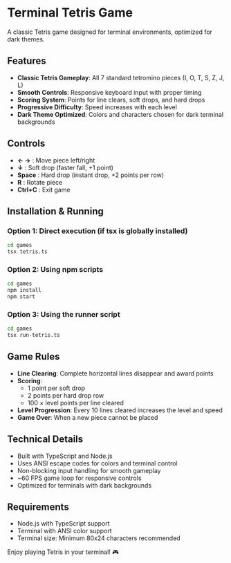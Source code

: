 # Terminal Tetris Game

A classic Tetris game designed for terminal environments, optimized for dark themes.

## Features

- **Classic Tetris Gameplay**: All 7 standard tetromino pieces (I, O, T, S, Z, J, L)
- **Smooth Controls**: Responsive keyboard input with proper timing
- **Scoring System**: Points for line clears, soft drops, and hard drops
- **Progressive Difficulty**: Speed increases with each level
- **Dark Theme Optimized**: Colors and characters chosen for dark terminal backgrounds

## Controls

- **← →** : Move piece left/right
- **↓** : Soft drop (faster fall, +1 point)
- **Space** : Hard drop (instant drop, +2 points per row)
- **R** : Rotate piece
- **Ctrl+C** : Exit game

## Installation & Running

### Option 1: Direct execution (if tsx is globally installed)
```bash
cd games
tsx tetris.ts
```

### Option 2: Using npm scripts
```bash
cd games
npm install
npm start
```

### Option 3: Using the runner script
```bash
cd games
tsx run-tetris.ts
```

## Game Rules

- **Line Clearing**: Complete horizontal lines disappear and award points
- **Scoring**: 
  - 1 point per soft drop
  - 2 points per hard drop row
  - 100 × level points per line cleared
- **Level Progression**: Every 10 lines cleared increases the level and speed
- **Game Over**: When a new piece cannot be placed

## Technical Details

- Built with TypeScript and Node.js
- Uses ANSI escape codes for colors and terminal control
- Non-blocking input handling for smooth gameplay
- ~60 FPS game loop for responsive controls
- Optimized for terminals with dark backgrounds

## Requirements

- Node.js with TypeScript support
- Terminal with ANSI color support
- Terminal size: Minimum 80x24 characters recommended

Enjoy playing Tetris in your terminal! 🎮